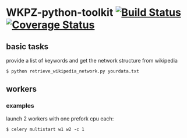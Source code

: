 WKPZ-python-toolkit [![Build Status](https://travis-ci.org/CyberCRI/WKPZ-python-toolkit.png?branch=master)](https://travis-ci.org/CyberCRI/WKPZ-python-toolkit) [![Coverage Status](https://coveralls.io/repos/CyberCRI/WKPZ-python-toolkit/badge.png?branch=master)](https://coveralls.io/r/CyberCRI/WKPZ-python-toolkit?branch=master)
===================

## basic tasks

provide a list of keywords and get the network structure from wikipedia

```
$ python retrieve_wikipedia_network.py yourdata.txt
```

## workers

### examples

launch 2 workers with one prefork cpu each:

```
$ celery multistart w1 w2 -c 1
```